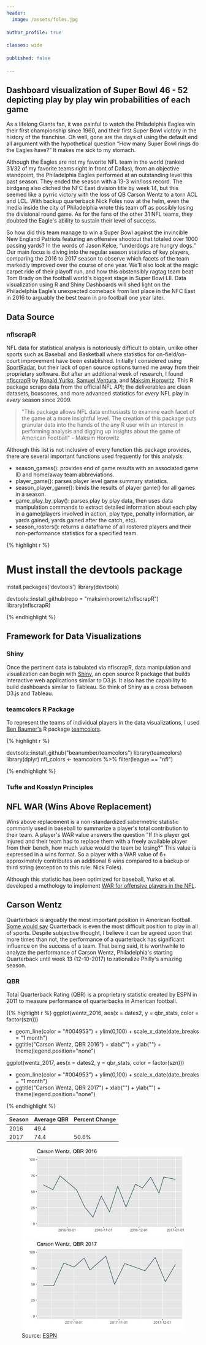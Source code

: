 ```yaml
---
header:
  image: /assets/foles.jpg

author_profile: true

classes: wide

published: false

---
```


## Dashboard visualization of Super Bowl 46 - 52 depicting play by play win probabilities of each game

As a lifelong Giants fan, it was painful to watch the Philadelphia Eagles win their first championship 
since 1960, and their first Super Bowl victory in the history of the franchise. Oh well, gone are the days of using the default end all argument with the hypothetical question “How many Super Bowl rings do the Eagles have?” It makes me sick to my stomach.

Although the Eagles are not my favorite NFL team in the world (ranked 31/32 of my favorite teams right in front of Dallas), from an objective standpoint, the Philadelphia Eagles performed at an outstanding level this past season. They ended the season with a 13-3 win/loss record. The birdgang also cliched the NFC East division title by week 14, but this seemed like a pyrric victory with the loss of QB Carson Wentz to a torn ACL and LCL. With backup quarterback Nick Foles now at the helm, even the media inside the city of Philadelphia wrote this team off as possibly losing the divisional round game. As for the fans of the other 31 NFL teams, they doubted the Eagle's ability to sustain their level of success.

So how did this team manage to win a Super Bowl against the invincible New England Patriots featuring an offensive shootout that totaled over 1000 passing yards? In the words of Jason Kelce, 
“underdogs are hungry dogs.” Our main focus is diving into the regular season statistics of key players, comparing the 2016 to 2017 season to observe which facets of the team markedly improved over the course of one year. We'll also look at the magic carpet ride of their playoff run, and how this obstensibly ragtag team beat Tom Brady on the football world's biggest stage in Super Bowl LII. Data visualization using R and Shiny Dashboards will shed light on the Philadelphia Eagle’s unexpected comeback from last place in the NFC East in 2016 to arguably the best team in pro football one year later.

## Data Source

### nflscrapR

NFL data for statistical analysis is notoriously difficult to obtain, unlike other sports such as Baseball and Basketball where statistics for on-field/on-court improvement have been established. Initially I considered using [SportRadar](https://www.sportradar.com/choose_region/), but their lack of open source options turned me away from their proprietary software. But after an additional week of research, I found [nflscrapR](https://github.com/maksimhorowitz/nflscrapR) by [Ronald Yurko](https://twitter.com/Stat_Ron), [Samuel Ventura](https://twitter.com/stat_sam), and [Maksim Horowitz](https://twitter.com/bklynmaks). This R package scraps data from the official NFL API; the deliverables are clean datasets, boxscores, and more advanced statistics for _every_ NFL play in _every_ season since 2009. 

>"This package allows NFL data enthusiasts to examine each facet of the game at a more insightful level. The creation of this package puts granular data into the hands of the any R user with an interest in performing analysis and digging up insights about the game of American Football" - Maksim Horowitz

Although this list is not inclusive of every function this package provides, there are several important functions used frequently for this analysis: 
- season_games(): provides end of game results with an associated game ID and home/away team abbreviations. 
- player_game(): parses player level game summary statistics. 
- season_player_game(): binds the results of player game() for all games in a season.
- game_play_by_play(): parses play by play data, then uses data manipulation commands to extract detailed information about each play in a game(players involved in action, play type, penalty information, air yards gained, yards gained after the catch, etc).
- season_rosters(): returns a dataframe of all rostered players and their non-performance statistics for a specified team. 

{% highlight r %}

# Must install the devtools package
install.packages('devtools')
library(devtools)

devtools::install_github(repo = "maksimhorowitz/nflscrapR")
library(nflscrapR)

{% endhighlight %}


## Framework for Data Visualizations

### Shiny

Once the pertinent data is tabulated via nflscrapR, data manipulation and visualization can begin with [Shiny](http://shiny.rstudio.com), an open source R package that builds interactive web applications similar to D3.js. It also has the capability to build dashboards similar to Tableau. So think of Shiny as a cross between D3.js and Tableau. 

### teamcolors R Package

To represent the teams of individual players in the data visualizations, I used [Ben Baumer's](https://github.com/beanumber?page=1&tab=repositories) R package [teamcolors](https://github.com/beanumber/teamcolors).

{% highlight r %}

devtools::install_github("beanumber/teamcolors")
library(teamcolors)
library(dplyr)
nfl_colors <- teamcolors %>% filter(league == "nfl")

{% endhighlight %}

### Tufte and Kosslyn Principles 



## NFL WAR (Wins Above Replacement) 

Wins above replacement is a non-standardized sabermetric statistic commonly used in baseball to summarize a player's total contribution to their team. A player's WAR value answers the question "If this player got injured and their team had to replace them with a freely available player from their bench, how much value would the team be losing?" This value is expressed in a wins format. So a player with a WAR value of 6+ approximately contributes an additional 6 wins compared to a backup or third string (exception to this rule: Nick Foles). 

Although this statistic has been optimized for baseball, Yurko et al. developed a methology to implement [WAR for offensive players in the NFL](https://arxiv.org/abs/1802.00998). 


## Carson Wentz

Quarterback is arguably the most important position in American football. [Some would say](https://twitter.com/undisputed/status/806275534418153473) Quarterback is even the most difficult position to play in all of sports. Despite subjective thought, I believe it can be agreed upon that more times than not, the performance of a quarterback has significant influence on the success of a team. That being said, it is worthwhile to analyze the performance of Carson Wentz, Philadelphia's starting Quarterback until week 13 (12-10-2017) to rationalize Philly's amazing season. 

### QBR

Total Quarterback Rating (QBR) is a proprietary statistic created by ESPN in 2011 to measure performance of quarterbacks in American football. 

({% highlight r %}
ggplot(wentz_2016, aes(x = dates2, y = qbr_stats, color = factor(szn))) 
+ geom_line(color = "#004953") + ylim(0,100) + scale_x_date(date_breaks = "1 month") 
+ ggtitle("Carson Wentz, QBR 2016") + xlab("") + ylab("") + theme(legend.position="none")

ggplot(wentz_2017, aes(x = dates2, y = qbr_stats, color = factor(szn))) 
+ geom_line(color = "#004953") + ylim(0,100) + scale_x_date(date_breaks = "1 month") 
+ ggtitle("Carson Wentz, QBR 2017") + xlab("") + ylab("") + theme(legend.position="none")

{% endhighlight %}

| Season  | Average QBR | Percent Change |
|  ---    |   ---       |      ---       |
| 2016    | 49.4        |                |
| 2017    | 74.4        |      50.6%     |

<figure class="half">
    <img src="/assets/2018-03-14-How-the-Philadelphia-Eagles-Won-Super-Bowl-52/wentz_qbr_2016_02.jpeg" >
    <img src="/assets/2018-03-14-How-the-Philadelphia-Eagles-Won-Super-Bowl-52/wentz_qbr_2017.jpeg" >
    <figcaption> Source: <a href = "http://www.espn.com/nfl/player/gamelog/_/id/2573079/carson-wentz">ESPN</a></figcaption>
</figure>




